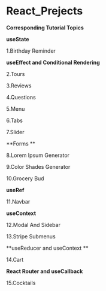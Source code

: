 # React_Prejects
**Corresponding Tutorial Topics**

**useState**

1.Birthday Reminder


**useEffect and Conditional Rendering**

2.Tours

3.Reviews

4.Questions

5.Menu

6.Tabs

7.Slider


**Forms
**

8.Lorem Ipsum Generator

9.Color Shades Generator

10.Grocery Bud


**useRef**

11.Navbar


**useContext**

12.Modal And Sidebar

13.Stripe Submenus


**useReducer and useContext
**

14.Cart


**React Router and useCallback**

15.Cocktails
